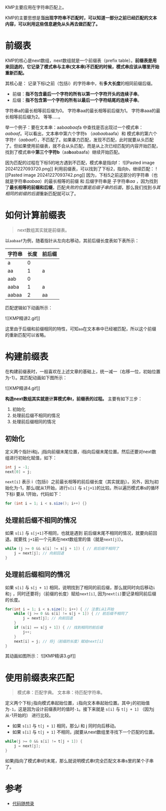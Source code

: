 KMP主要应用在字符串匹配上。

KMP的主要思想是**当出现字符串不匹配时，可以知道一部分之前已经匹配的文本内容，可以利用这些信息避免从头再去做匹配了。**

# 前缀表

KMP的核心是next数组，next数组就是一个前缀表（prefix table）。**前缀表是用来回退的，它记录了模式串与主串(文本串)不匹配的时候，模式串应该从哪里开始重新匹配。**


其核心是：
记录下标i之前（包括i）的字符串中，有**多大长度**的相同前缀后缀。
- 前缀：**指不包含最后一个字符的所有以第一个字符开头的连续子串**。
- 后缀：**指不包含第一个字符的所有以最后一个字符结尾的连续子串**。

字符串a的最长相等前后缀为0。 字符串aa的最长相等前后缀为1。 字符串aaa的最长相等前后缀为2。 等等.....。



举一个例子：要在文本串：aab*aabaaf*a 中查找是否出现过一个模式串：*aabaaf*。可以看出，文本串中第六个字符`b` （*aabaa*baafa）和 模式串的第六个字符`f`（*aabaa*f），不匹配了。如果暴力匹配，发现不匹配，此时就要从头匹配了。但如果使用前缀表，就不会从头匹配，而是从上次已经匹配的内容开始匹配，找到了模式串中**第三个字符b**（aa**b**aabaafa）继续开始匹配。

因为匹配的过程在下标5的地方遇到不匹配，模式串是指向f：
![[Pasted image 20241227093720.png]]
利用前缀表，可以找到了下标2，指向b，继续匹配：
![[Pasted image 20241227093742.png]]
因为，下标5之前这部分的字符串（也就是字符串*aabaa*）的最长相等的前缀 和 后缀字符串是 子字符串*aa* ，因为找到了**最长相等的前缀和后缀**，匹配*失败的位置是后缀子串的后面*，那么我们找到*与其相同的前缀的后面*重新匹配就可以了。

# 如何计算前缀表

> next数组其实就是前缀表。

以`aabaaf`为例，随着指针从左向右移动，其前后缀长度表如下表所示：

| 字符串   | 长度  | 前后缀 |
| ----- | --- | --- |
| a     | 0   |     |
| aa    | 1   | a   |
| aab   | 0   |     |
| aaba  | 1   | a   |
| aabaa | 2   | aa  |
匹配逻辑如下动画所示：

![[KMP精讲2.gif]]

这里由于后缀和前缀相同的特性，可知`aa`在文本串中已经被匹配，所以这个前缀的重新匹配可以省略。

# 构建前缀表

在构建前缀表时，一般喜欢在上述文章的基础上，统一减一（右移一位，初始位置为-1）。其匹配动画如下图所示：

![[KMP精讲4.gif]]

**构造next数组其实就是计算模式串t，前缀表的过程。** 主要有如下三步：

1. 初始化
2. 处理前后缀不相同的情况
3. 处理前后缀相同的情况

## 初始化

定义两个指针i和j，j指向前缀末尾位置，i指向后缀末尾位置。然后还要对next数组进行初始化赋值，如下：

```java
int j = -1;
next[0] = j;
```

`next[i]` 表示 i（包括i）之前最长相等的前后缀长度（其实就是j）。另外，因为j初始化为-1，那么i就从1开始，进行`s[i]` 与 `s[j+1]`的比较。所以遍历模式串s的循环下标i 要从 1开始，代码如下：
```java
for (int i = 1; i < s.size(); i++) {}
```

## 处理前后缀不相同的情况

如果 `s[i]` 与 `s[j+1]`不相同，也就是遇到 前后缀末尾不相同的情况，就要向前回退。就要找 `j+1`前一个元素在next数组里的值（就是`next[j]`）。


```java
while (j >= 0 && s[i] != s[j + 1]) { // 前后缀不相同了
    j = next[j]; // 向前回退
}
```
## 处理前后缀相同的情况

如果 `s[i]` 与 `s[j + 1]` 相同，说明找到了相同的前后缀，那么就同时向后移动`i` 和`j` ，同时还要将`j`（前缀的长度）赋给`next[i]`, 因为`next[i]`要记录相同前后缀的长度。

```java
for(int i = 1; i < s.size(); i++) { // 注意i从1开始
    while (j >= 0 && s[i] != s[j + 1]) { // 前后缀不相同了
        j = next[j]; // 向前回退
    }
    if (s[i] == s[j + 1]) { // 找到相同的前后缀
        j++;
    }
    next[i] = j; // 将j（前缀的长度）赋给next[i]
}
```

其动画如图所示：
![[KMP精讲3.gif]]

# 使用前缀表来匹配

> 模式串：匹配字典。
> 文本串：待匹配字符串。

定义两个下标`j`指向模式串起始位置，`i`指向文本串起始位置。其中`j`的初始值为`-1`，这是因为设计前缀表时的值时`-1`。接下来就是 `s[i]` 与 `t[j + 1]` （因为j从-1开始的） 进行比较。

- 如果 `s[i]` 与 `t[j + 1]` 相同，那么i 和 j 同时向后移动。
- 如果 `s[i]` 与 `t[j + 1]` 不相同，j就要从next数组里寻找下一个匹配的位置。

```java
while(j >= 0 && s[i] != t[j + 1]) {
    j = next[j];
}
```

如果j指向了模式串t的末尾，那么就说明模式串t完全匹配文本串s里的某个子串了。

# 参考

- [代码随想录](https://programmercarl.com/0028.%E5%AE%9E%E7%8E%B0strStr.html)